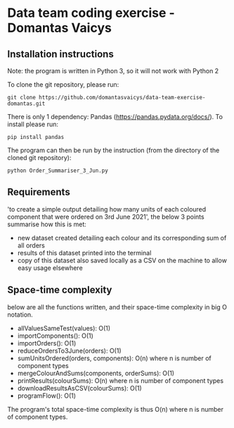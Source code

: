 # Data team coding exercise - Domantas Vaicys

## Installation instructions

Note: the program is written in Python 3, so it will not work with Python 2

To clone the git repository, please run:

```
git clone https://github.com/domantasvaicys/data-team-exercise-domantas.git
```

There is only 1 dependency: Pandas (https://pandas.pydata.org/docs/). To install please run:

```
pip install pandas
```

The program can then be run by the instruction (from the directory of the cloned git repository):

```
python Order_Summariser_3_Jun.py
```


## Requirements

'to create a simple output detailing how many units of each coloured component that were ordered on 3rd June 2021', the below 3 points summarise how this is met:

- new dataset created detailing each colour and its corresponding sum of all orders
- results of this dataset printed into the terminal
- copy of this dataset also saved locally as a CSV on the machine to allow easy usage elsewhere

## Space-time complexity

below are all the functions written, and their space-time complexity in big O notation.

- allValuesSameTest(values): O(1)
- importComponents(): O(1)
- importOrders(): O(1)
- reduceOrdersTo3June(orders): O(1)
- sumUnitsOrdered(orders, components): O(n) where n is number of component types
- mergeColourAndSums(components, orderSums): O(1)
- printResults(colourSums): O(n) where n is number of component types
- downloadResultsAsCSV(colourSums): O(1)
- programFlow(): O(1) 

The program's total space-time complexity is thus O(n) where n is number of component types.



